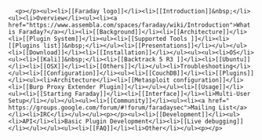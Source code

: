       <p></p><ul><li>[[Faraday logo]]</li><li>[[Introduction]]&nbsp;</li><ul><li>Overview</li><ul><li><a href="https://www.assembla.com/spaces/faraday/wiki/Introduction">What is Faraday?</a></li><li>[[Background]]</li><li>[[Architecture]]</li><li>[[Plugin System]]</li><ul><li>[[Supported Tools ]]</li><li>[[Plugins list]]&nbsp;</li></ul><li>[[Presentations]]</li></ul></ul><li>[[Download]]</li><li>[[Installation]]</li></ul><ul><ul><li>OS</li><ul><li>[[Kali]]&nbsp;</li><li>[[Backtrack 5 R3 ]]</li><li>[[Ubuntu]]</li><li>[[OSX]]</li><li>[[Others]]</li></ul><li>Troubleshooting</li></ul><li>[[Configuration]]</li><ul><li>[[CouchDB]]</li><li>[[Plugins]]</li><ul><li>Architecture</li><li>[[Metasploit configuration]]</li><li>[[Burp Proxy Extender Plugin]]</li></ul></ul><li>[[Usage]]</li><ul><li>[[Starting Faraday]]</li><li>[[Interface]]</li><li>Multi-User Setup</li></ul></ul><ul><li>[[Community]]</li><ul><li><a href=" https://groups.google.com/forum/#!forum/faradaysec">Mailing List</a></li><li>IRC</li></ul></ul><p></p><ul><li>[[Development]]</li><ul><li>API</li><li>Basic Plugin Development</li><li>[[Live debugging]]</li></ul></ul><ul><li>[[FAQ]]</li><li>Other</li></ul><p></p>
